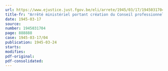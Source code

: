 ```yaml
---
url: https://www.ejustice.just.fgov.be/eli/arrete/1945/03/17/1945031704/justel
title-fr: "Arrêté ministériel portant création du Conseil professionnel de la Construction"
date: 1945-03-17
source:
number: 1945031704
page: 888888
case: 1945-03-17/04
publication: 1945-03-24
starts:
modifies:
pdf-original:
pdf-consolidated:
---
```


